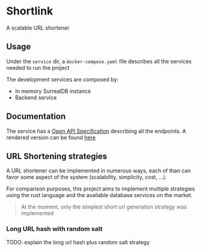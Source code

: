 # Shortlink

A scalable URL shortener

## Usage

Under the `service` dir, a `docker-compose.yaml` file describes all the services needed to run the project

The development services are composed by:

- In memory SurrealDB instance
- Backend service

## Documentation

The service has a [Open API Specification](https://github.com/CaioOliveira793/shortlink/blob/main/service/openapi/main.yaml) describing all the endpoints. A rendered version can be found [here](https://petstore.swagger.io/?url=https://raw.githubusercontent.com/CaioOliveira793/shortlink/main/service/openapi/main.yaml)

## URL Shortening strategies

A URL shortener can be implemented in numerous ways, each of than can favor some aspect of the system (scalability, simplicity, cost, ...).

For comparison purposes, this project aims to implement multiple strategies using the rust language and the available database services on the market.

> At the moment, only the simplest short url generation strategy was implemented

### Long URL hash with random salt

TODO: explain the long url hash plus random salt strategy

